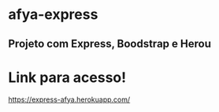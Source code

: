 # afya-express 

## Projeto com Express, Boodstrap e Herou

# Link para acesso!
https://express-afya.herokuapp.com/
